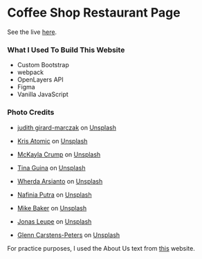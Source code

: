 # Coffee Shop Restaurant Page

See the live [here](https://azriellep.github.io/the-little-den/).

### What I Used To Build This Website

- Custom Bootstrap
- webpack
- OpenLayers API
- Figma
- Vanilla JavaScript

### Photo Credits

- [judith girard-marczak](https://unsplash.com/@judithgirardmarczak?utm_source=unsplash&utm_medium=referral&utm_content=creditCopyText) on [Unsplash](https://unsplash.com/?utm_source=unsplash&utm_medium=referral&utm_content=creditCopyText)

- [Kris Atomic](https://unsplash.com/@krisatomic?utm_source=unsplash&utm_medium=referral&utm_content=creditCopyText) on [Unsplash](https://unsplash.com/?utm_source=unsplash&utm_medium=referral&utm_content=creditCopyText)

- [McKayla Crump](https://unsplash.com/@funkmastacrump?utm_source=unsplash&utm_medium=referral&utm_content=creditCopyText) on [Unsplash](https://unsplash.com/@funkmastacrump?utm_source=unsplash&utm_medium=referral&utm_content=creditCopyText)

- [Tina Guina](https://unsplash.com/@kittinskie?utm_source=unsplash&utm_medium=referral&utm_content=creditCopyText) on [Unsplash](https://unsplash.com/?utm_source=unsplash&utm_medium=referral&utm_content=creditCopyText)

- [Wherda Arsianto](https://unsplash.com/@wherda?utm_source=unsplash&utm_medium=referral&utm_content=creditCopyText) on [Unsplash](https://unsplash.com/?utm_source=unsplash&utm_medium=referral&utm_content=creditCopyText)

- [Nafinia Putra](https://unsplash.com/@nputra?utm_source=unsplash&utm_medium=referral&utm_content=creditCopyText) on [Unsplash](https://unsplash.com/s/photos/coffee?utm_source=unsplash&utm_medium=referral&utm_content=creditCopyText)

- [Mike Baker](https://unsplash.com/@bikemaker?utm_source=unsplash&utm_medium=referral&utm_content=creditCopyText) on [Unsplash](https://unsplash.com/s/photos/coffee-barista?utm_source=unsplash&utm_medium=referral&utm_content=creditCopyText)

- [Jonas Leupe](https://unsplash.com/@jonasleupe?utm_source=unsplash&utm_medium=referral&utm_content=creditCopyText) on [Unsplash](https://unsplash.com/s/photos/texting?utm_source=unsplash&utm_medium=referral&utm_content=creditCopyText)

- [Glenn Carstens-Peters](https://unsplash.com/@glenncarstenspeters?utm_source=unsplash&utm_medium=referral&utm_content=creditCopyText) on [Unsplash](https://unsplash.com/s/photos/customer-service?utm_source=unsplash&utm_medium=referral&utm_content=creditCopyText)

  

For practice purposes, I used the About Us text from [this](https://thebrandboy.com/cafeteria-about-us/) website.